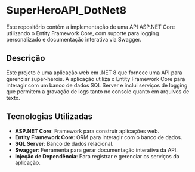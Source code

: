 # SuperHeroAPI_DotNet8

Este repositório contém a implementação de uma API ASP.NET Core utilizando o Entity Framework Core, com suporte para logging personalizado e documentação interativa via Swagger.

## Descrição

Este projeto é uma aplicação web em .NET 8 que fornece uma API para gerenciar super-heróis. A aplicação utiliza o Entity Framework Core para interagir com um banco de dados SQL Server e inclui serviços de logging que permitem a gravação de logs tanto no console quanto em arquivos de texto.

## Tecnologias Utilizadas

- **ASP.NET Core**: Framework para construir aplicações web.
- **Entity Framework Core**: ORM para interagir com o banco de dados.
- **SQL Server**: Banco de dados relacional.
- **Swagger**: Ferramenta para gerar documentação interativa da API.
- **Injeção de Dependência**: Para registrar e gerenciar os serviços da aplicação.
